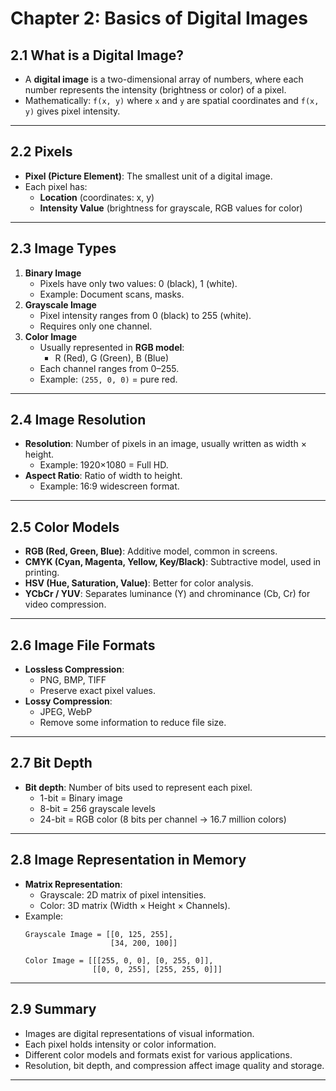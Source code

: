 # Chapter 2: Basics of Digital Images

## 2.1 What is a Digital Image?
- A **digital image** is a two-dimensional array of numbers, where each number represents the intensity (brightness or color) of a pixel.
- Mathematically: `f(x, y)` where `x` and `y` are spatial coordinates and `f(x, y)` gives pixel intensity.

---

## 2.2 Pixels
- **Pixel (Picture Element)**: The smallest unit of a digital image.
- Each pixel has:
  - **Location** (coordinates: x, y)
  - **Intensity Value** (brightness for grayscale, RGB values for color)

---

## 2.3 Image Types
1. **Binary Image**
   - Pixels have only two values: 0 (black), 1 (white).
   - Example: Document scans, masks.
2. **Grayscale Image**
   - Pixel intensity ranges from 0 (black) to 255 (white).
   - Requires only one channel.
3. **Color Image**
   - Usually represented in **RGB model**:
     - R (Red), G (Green), B (Blue)
   - Each channel ranges from 0–255.
   - Example: `(255, 0, 0)` = pure red.

---

## 2.4 Image Resolution
- **Resolution**: Number of pixels in an image, usually written as width × height.
  - Example: 1920×1080 = Full HD.
- **Aspect Ratio**: Ratio of width to height.
  - Example: 16:9 widescreen format.

---

## 2.5 Color Models
- **RGB (Red, Green, Blue)**: Additive model, common in screens.
- **CMYK (Cyan, Magenta, Yellow, Key/Black)**: Subtractive model, used in printing.
- **HSV (Hue, Saturation, Value)**: Better for color analysis.
- **YCbCr / YUV**: Separates luminance (Y) and chrominance (Cb, Cr) for video compression.

---

## 2.6 Image File Formats
- **Lossless Compression**:
  - PNG, BMP, TIFF
  - Preserve exact pixel values.
- **Lossy Compression**:
  - JPEG, WebP
  - Remove some information to reduce file size.

---

## 2.7 Bit Depth
- **Bit depth**: Number of bits used to represent each pixel.
  - 1-bit = Binary image
  - 8-bit = 256 grayscale levels
  - 24-bit = RGB color (8 bits per channel → 16.7 million colors)

---

## 2.8 Image Representation in Memory
- **Matrix Representation**:
  - Grayscale: 2D matrix of pixel intensities.
  - Color: 3D matrix (Width × Height × Channels).
- Example:
  ```
  Grayscale Image = [[0, 125, 255],
                     [34, 200, 100]]

  Color Image = [[[255, 0, 0], [0, 255, 0]],
                 [[0, 0, 255], [255, 255, 0]]]
  ```

---

## 2.9 Summary
- Images are digital representations of visual information.
- Each pixel holds intensity or color information.
- Different color models and formats exist for various applications.
- Resolution, bit depth, and compression affect image quality and storage.

---
